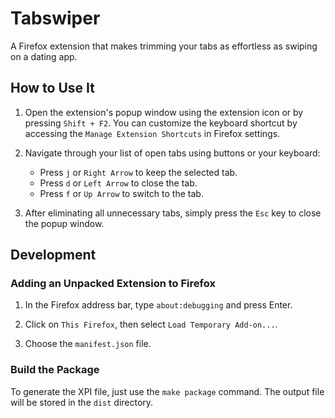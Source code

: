 # Tabswiper

A Firefox extension that makes trimming your tabs as effortless as swiping on a dating app.

## How to Use It

1. Open the extension's popup window using the extension icon or by pressing `Shift + F2`.
You can customize the keyboard shortcut by accessing the `Manage Extension Shortcuts` in Firefox settings.

1. Navigate through your list of open tabs using buttons or your keyboard:
   - Press `j` or `Right Arrow` to keep the selected tab.
   - Press `d` or `Left Arrow` to close the tab.
   - Press `f` or `Up Arrow` to switch to the tab.

1. After eliminating all unnecessary tabs, simply press the `Esc` key to close the popup window.

## Development

### Adding an Unpacked Extension to Firefox

1. In the Firefox address bar, type `about:debugging` and press Enter.

1. Click on `This Firefox`, then select `Load Temporary Add-on...`.

1. Choose the `manifest.json` file.

### Build the Package

To generate the XPI file, just use the `make package` command.
The output file will be stored in the `dist` directory.
